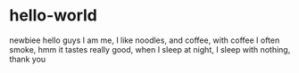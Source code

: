 # hello-world
newbiee
hello guys
I am me, I like noodles, and coffee, with coffee I often smoke, hmm it tastes really good, when I sleep at night, I sleep with nothing, thank you
